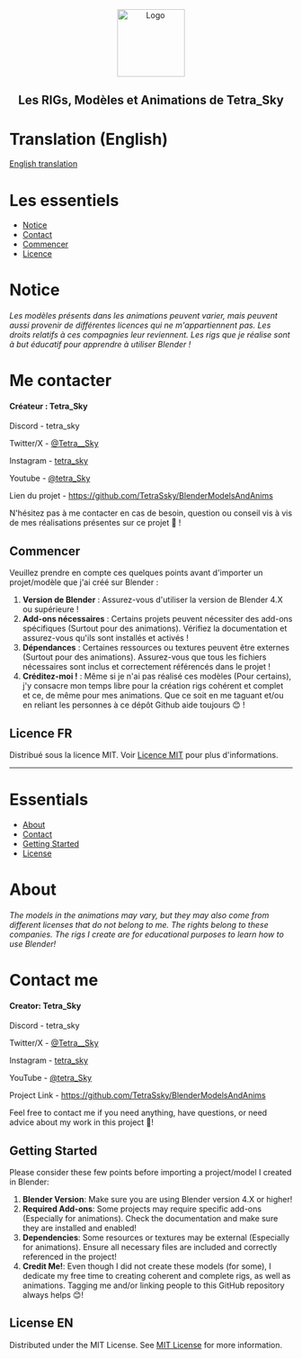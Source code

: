 <div align="center">
  <a href="https://github.com/ShaanCoding/ReadME-Generator">
    <img src="https://avatars.githubusercontent.com/u/145525993?v=4" alt="Logo" width="120" height="120">
  </a>
  <h2 align="center">Les RIGs, Modèles et Animations de Tetra_Sky</h2>
</div>

# Translation (English)

[English translation](#essentials)

# Les essentiels

- [Notice](#notice)
- [Contact](#me-contacter)
- [Commencer](#commencer)
- [Licence](#license-fr)

# Notice

###### Les modèles présents dans les animations peuvent varier, mais peuvent aussi provenir de différentes licences qui ne m'appartiennent pas. Les droits relatifs à ces compagnies leur reviennent. Les rigs que je réalise sont à but éducatif pour apprendre à utiliser Blender !

# Me contacter

#### Créateur : Tetra_Sky

Discord - tetra_sky

Twitter/X - [@Tetra__Sky](https://twitter.com/Tetra__Sky)

Instagram - [tetra_sky](https://www.instagram.com/tetra__sky/)

Youtube - [@tetra_Sky](https://www.youtube.com/@tetra_sky)

Lien du projet - https://github.com/TetraSsky/BlenderModelsAndAnims

N'hésitez pas à me contacter en cas de besoin, question ou conseil vis à vis de mes réalisations présentes sur ce projet 🙂 !

## Commencer

Veuillez prendre en compte ces quelques points avant d'importer un projet/modèle que j'ai créé sur Blender :

1. **Version de Blender** : Assurez-vous d'utiliser la version de Blender 4.X ou supérieure !
2. **Add-ons nécessaires** : Certains projets peuvent nécessiter des add-ons spécifiques (Surtout pour des animations). Vérifiez la documentation et assurez-vous qu'ils sont installés et activés !
3. **Dépendances** : Certaines ressources ou textures peuvent être externes (Surtout pour des animations). Assurez-vous que tous les fichiers nécessaires sont inclus et correctement référencés dans le projet !
4. **Créditez-moi !** : Même si je n'ai pas réalisé ces modèles (Pour certains), j'y consacre mon temps libre pour la création rigs cohérent et complet et ce, de même pour mes animations. Que ce soit en me taguant et/ou en reliant les personnes à ce dépôt Github aide toujours 😊 !

## Licence FR

Distribué sous la licence MIT. Voir [Licence MIT](https://opensource.org/licenses/MIT) pour plus d'informations.

---

# Essentials

- [About](#about)
- [Contact](#contact-me)
- [Getting Started](#getting-started)
- [License](#license-Een)

# About

###### The models in the animations may vary, but they may also come from different licenses that do not belong to me. The rights belong to these companies. The rigs I create are for educational purposes to learn how to use Blender!

# Contact me

#### Creator: Tetra_Sky

Discord - tetra_sky

Twitter/X - [@Tetra__Sky](https://twitter.com/Tetra__Sky)

Instagram - [tetra_sky](https://www.instagram.com/tetra__sky/)

YouTube - [@tetra_Sky](https://www.youtube.com/@tetra_sky)

Project Link - https://github.com/TetraSsky/BlenderModelsAndAnims

Feel free to contact me if you need anything, have questions, or need advice about my work in this project 🙂!

## Getting Started

Please consider these few points before importing a project/model I created in Blender:

1. **Blender Version**: Make sure you are using Blender version 4.X or higher!
2. **Required Add-ons**: Some projects may require specific add-ons (Especially for animations). Check the documentation and make sure they are installed and enabled!
3. **Dependencies**: Some resources or textures may be external (Especially for animations). Ensure all necessary files are included and correctly referenced in the project!
4. **Credit Me!**: Even though I did not create these models (for some), I dedicate my free time to creating coherent and complete rigs, as well as animations. Tagging me and/or linking people to this GitHub repository always helps 😊!

## License EN

Distributed under the MIT License. See [MIT License](https://opensource.org/licenses/MIT) for more information.
